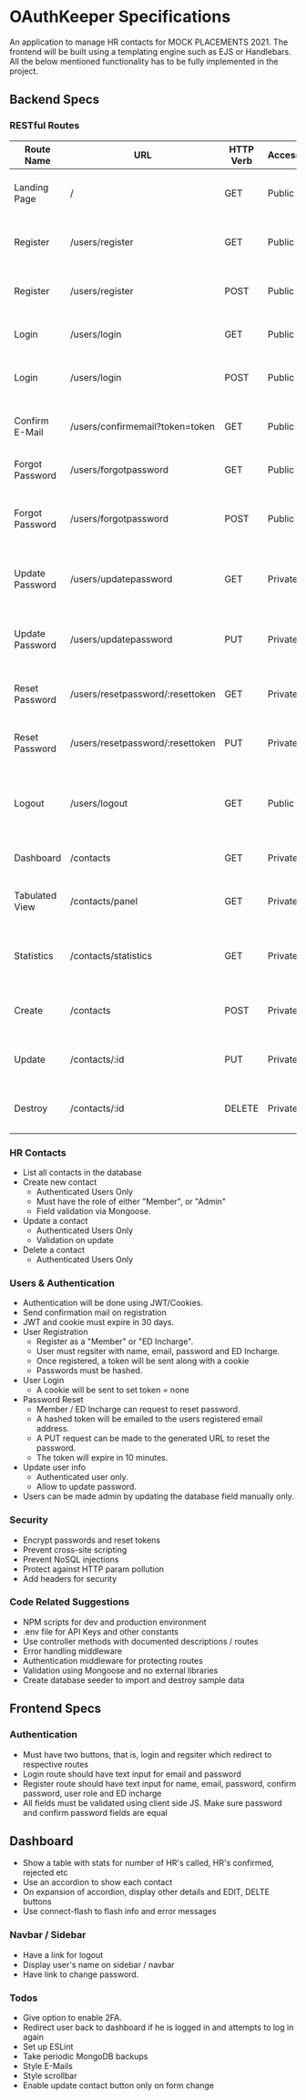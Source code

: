 # OAuthKeeper Specifications

An application to manage HR contacts for MOCK PLACEMENTS 2021. The frontend will be built using a templating engine such as EJS or Handlebars. All the below mentioned functionality has to be fully implemented in the project.

## Backend Specs

### RESTful Routes
| Route Name       | URL                              | HTTP Verb | Access  | Description                                         | 
| ---------------- | -------------------------------- | --------- | ------  |---------------------------------------------------- | 
| Landing Page     | /                                | GET       | Public  | Show links for logging in and registration          |
| Register         | /users/register                  | GET       | Public  | Render form for user registration                   |
| Register         | /users/register                  | POST      | Public  | Register user, then redirect to dashboard           |
| Login            | /users/login                     | GET       | Public  | Render form for user login                          |
| Login            | /users/login                     | POST      | Public  | Log User In, Then Redirect To Dashboard             |
| Confirm E-Mail   | /users/confirmemail?token=token  | GET       | Public  | Verify token, Then Redirect To Dashboard            |
| Forgot Password  | /users/forgotpassword            | GET       | Public  | Show form to accept user email                      |
| Forgot Password  | /users/forgotpassword            | POST      | Public  | Send link to reset password to user e-mail          |
| Update Password  | /users/updatepassword            | GET       | Private | Render form to update existing password             |
| Update Password  | /users/updatepassword            | PUT       | Private | Update password, then redirect to dashboard         |
| Reset Password   | /users/resetpassword/:resettoken | GET       | Private | Render form to reset password                       |
| Reset Password   | /users/resetpassword/:resettoken | PUT       | Private | Update new password in the DB                       |
| Logout           | /users/logout                    | GET       | Public  | Log User Out / Clear Cookie, Then Redirect to Login |
| Dashboard        | /contacts                        | GET       | Private | Display user dashboard                              |
| Tabulated View   | /contacts/panel                  | GET       | Private | Display contacts in tablated fashion                |
| Statistics       | /contacts/statistics             | GET       | Private | Display contact statistics for each user
| Create           | /contacts                        | POST      | Private | Create new contact, then redirect                   |
| Update           | /contacts/:id                    | PUT       | Private | Update a contact, then redirect                     |
| Destroy          | /contacts/:id                    | DELETE    | Private | Delete a contact, then redirect                     |


### HR Contacts
- List all contacts in the database
- Create new contact
  * Authenticated Users Only
  * Must have the role of either "Member", or "Admin"
  * Field validation via Mongoose.
- Update a contact
  * Authenticated Users Only
  * Validation on update
- Delete a contact
  * Authenticated Users Only

### Users & Authentication
- Authentication will be done using JWT/Cookies.
- Send confirmation mail on registration
- JWT and cookie must expire in 30 days.
- User Registration
  * Register as a "Member" or "ED Incharge".
  * User must regsiter with name, email, password and ED Incharge.
  * Once registered, a token will be sent along with a cookie
  * Passwords must be hashed.
- User Login
  * A cookie will be sent to set token = none
- Password Reset
  * Member / ED Incharge can request to reset password.
  * A hashed token will be emailed to the users registered email address.
  * A PUT request can be made to the generated URL to reset the password.
  * The token will expire in 10 minutes.
- Update user info
  * Authenticated user only.
  * Allow to update password.
- Users can be made admin by updating the database field manually only.

### Security
- Encrypt passwords and reset tokens
- Prevent cross-site scripting
- Prevent NoSQL injections
- Protect against HTTP param pollution
- Add headers for security

### Code Related Suggestions
- NPM scripts for dev and production environment
- .env file for API Keys and other constants
- Use controller methods with documented descriptions / routes
- Error handling middleware
- Authentication middleware for protecting routes
- Validation using Mongoose and no external libraries
- Create database seeder to import and destroy sample data


## Frontend Specs

### Authentication
- Must have two buttons, that is, login and regsiter which redirect to respective routes
- Login route should have text input for email and password
- Register route should have text input for name, email, password, confirm password, user role and ED incharge
- All fields must be validated using client side JS. Make sure password and confirm password fields are equal

## Dashboard
- Show a table with stats for number of HR's called, HR's confirmed, rejected etc
- Use an accordion to show each contact
- On expansion of accordion, display other details and EDIT, DELTE buttons
- Use connect-flash to flash info and error messages

### Navbar / Sidebar
- Have a link for logout
- Display user's name on sidebar / navbar
- Have link to change password.

### Todos
- Give option to enable 2FA.
- Redirect user back to dashboard if he is logged in and attempts to log in again
- Set up ESLint
- Take periodic MongoDB backups
- Style E-Mails
- Style scrollbar
- Enable update contact button only on form change

